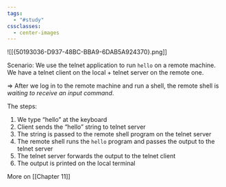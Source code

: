 ```yaml
---
tags:
  - "#study"
cssclasses:
  - center-images
---
```

![[{50193036-D937-48BC-BBA9-6DAB5A924370}.png]]

Scenario: We use the telnet application to run `hello` on a remote machine. We have a telnet client on the local + telnet server on the remote one.

=> After we log in to the remote machine and run a shell, the remote shell is *waiting to receive an input command*.

The steps:

1. We type “hello” at the keyboard
2. Client sends the “hello” string to telnet server
3. The string is passed to the remote shell program on the telnet server
4. The remote shell runs the `hello` program and passes the output to the telnet server
5. The telnet server forwards the output to the telnet client
6. The output is printed on the local terminal

More on [[Chapter 11]]